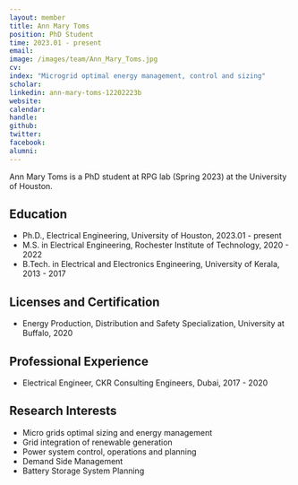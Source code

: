 ```yaml
---
layout: member
title: Ann Mary Toms
position: PhD Student
time: 2023.01 - present
email: 
image: /images/team/Ann_Mary_Toms.jpg
cv: 
index: "Microgrid optimal energy management, control and sizing"
scholar: 
linkedin: ann-mary-toms-12202223b
website: 
calendar: 
handle: 
github: 
twitter: 
facebook: 
alumni: 
---
```



Ann Mary Toms is a PhD student at RPG lab (Spring 2023) at the University of Houston. 

## Education
* Ph.D., Electrical Engineering, University of Houston, 2023.01 - present
* M.S. in Electrical Engineering, Rochester Institute of Technology, 2020 - 2022
* B.Tech. in Electrical and Electronics Engineering, University of Kerala, 2013 - 2017

## Licenses and Certification
* Energy Production, Distribution and Safety Specialization, University at Buffalo, 2020

## Professional Experience
* Electrical Engineer, CKR Consulting Engineers, Dubai, 2017 - 2020


## Research Interests
* Micro grids optimal sizing and energy management
* Grid integration of renewable generation
* Power system control, operations and planning
* Demand Side Management
* Battery Storage System Planning